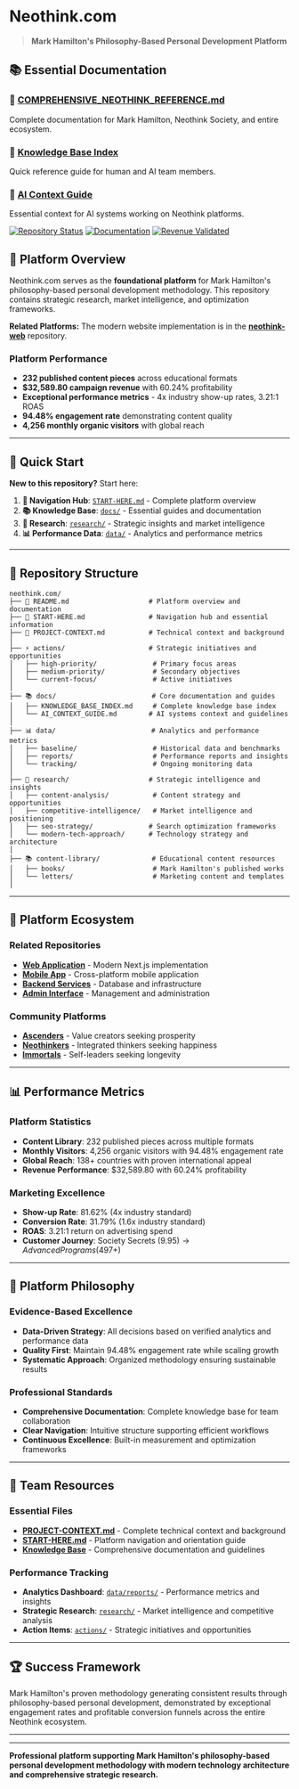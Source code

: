 # Neothink.com

> **Mark Hamilton's Philosophy-Based Personal Development Platform**

## 📚 **Essential Documentation**

### **🔗 [COMPREHENSIVE_NEOTHINK_REFERENCE.md](COMPREHENSIVE_NEOTHINK_REFERENCE.md)**
Complete documentation for Mark Hamilton, Neothink Society, and entire ecosystem.

### **🔗 [Knowledge Base Index](docs/KNOWLEDGE_BASE_INDEX.md)**
Quick reference guide for human and AI team members.

### **🔗 [AI Context Guide](docs/AI_CONTEXT_GUIDE.md)**
Essential context for AI systems working on Neothink platforms.

[![Repository Status](https://img.shields.io/badge/status-production%20ready-brightgreen?style=for-the-badge)](https://github.com/neothink-dao/neothink.com)
[![Documentation](https://img.shields.io/badge/docs-comprehensive-blue?style=for-the-badge)](./START-HERE.md)
[![Revenue Validated](https://img.shields.io/badge/Revenue-$32,589.80-green?style=for-the-badge&logo=dollar)](./data/reports/)

## 🎯 Platform Overview

Neothink.com serves as the **foundational platform** for Mark Hamilton's philosophy-based personal development methodology. This repository contains strategic research, market intelligence, and optimization frameworks.

**Related Platforms:** The modern website implementation is in the **[neothink-web](https://github.com/neothink-dao/web)** repository.

### Platform Performance
- **232 published content pieces** across educational formats
- **$32,589.80 campaign revenue** with 60.24% profitability
- **Exceptional performance metrics** - 4x industry show-up rates, 3.21:1 ROAS
- **94.48% engagement rate** demonstrating content quality
- **4,256 monthly organic visitors** with global reach

---

## 🚀 Quick Start

**New to this repository?** Start here:

1. **📍 Navigation Hub**: [`START-HERE.md`](./START-HERE.md) - Complete platform overview
2. **📚 Knowledge Base**: [`docs/`](./docs/) - Essential guides and documentation
3. **🔬 Research**: [`research/`](./research/) - Strategic insights and market intelligence
4. **📊 Performance Data**: [`data/`](./data/) - Analytics and performance metrics

---

## 📁 Repository Structure

```
neothink.com/
├── 📖 README.md                    # Platform overview and documentation
├── 📍 START-HERE.md                # Navigation hub and essential information
├── 🔧 PROJECT-CONTEXT.md           # Technical context and background
│
├── ⚡ actions/                     # Strategic initiatives and opportunities
│   ├── high-priority/              # Primary focus areas
│   ├── medium-priority/            # Secondary objectives
│   └── current-focus/              # Active initiatives
│
├── 📚 docs/                        # Core documentation and guides
│   ├── KNOWLEDGE_BASE_INDEX.md     # Complete knowledge base index
│   └── AI_CONTEXT_GUIDE.md        # AI systems context and guidelines
│
├── 📊 data/                        # Analytics and performance metrics
│   ├── baseline/                   # Historical data and benchmarks
│   ├── reports/                    # Performance reports and insights
│   └── tracking/                   # Ongoing monitoring data
│
├── 🔬 research/                    # Strategic intelligence and insights
│   ├── content-analysis/           # Content strategy and opportunities
│   ├── competitive-intelligence/   # Market intelligence and positioning
│   ├── seo-strategy/              # Search optimization frameworks
│   └── modern-tech-approach/      # Technology strategy and architecture
│
├── 📚 content-library/             # Educational content resources
│   ├── books/                      # Mark Hamilton's published works
│   └── letters/                    # Marketing content and templates
│
```

---

## 🌟 **Platform Ecosystem**

### **Related Repositories**

- **[Web Application](https://github.com/neothink-dao/web)** - Modern Next.js implementation
- **[Mobile App](https://github.com/neothink-dao/mobile)** - Cross-platform mobile application
- **[Backend Services](https://github.com/neothink-dao/supabase)** - Database and infrastructure
- **[Admin Interface](https://github.com/neothink-dao/admin)** - Management and administration

### **Community Platforms**

- **[Ascenders](https://github.com/neothink-dao/ascenders)** - Value creators seeking prosperity
- **[Neothinkers](https://github.com/neothink-dao/neothinkers)** - Integrated thinkers seeking happiness
- **[Immortals](https://github.com/neothink-dao/immortals)** - Self-leaders seeking longevity

---

## 📊 **Performance Metrics**

### **Platform Statistics**
- **Content Library**: 232 published pieces across multiple formats
- **Monthly Visitors**: 4,256 organic visitors with 94.48% engagement rate
- **Global Reach**: 138+ countries with proven international appeal
- **Revenue Performance**: $32,589.80 with 60.24% profitability

### **Marketing Excellence**
- **Show-up Rate**: 81.62% (4x industry standard)
- **Conversion Rate**: 31.79% (1.6x industry standard)
- **ROAS**: 3.21:1 return on advertising spend
- **Customer Journey**: Society Secrets ($9.95) → Advanced Programs ($497+)

---

## 🎯 **Platform Philosophy**

### **Evidence-Based Excellence**
- **Data-Driven Strategy**: All decisions based on verified analytics and performance data
- **Quality First**: Maintain 94.48% engagement rate while scaling growth
- **Systematic Approach**: Organized methodology ensuring sustainable results

### **Professional Standards**
- **Comprehensive Documentation**: Complete knowledge base for team collaboration
- **Clear Navigation**: Intuitive structure supporting efficient workflows
- **Continuous Excellence**: Built-in measurement and optimization frameworks

---

## 👥 **Team Resources**

### **Essential Files**
- **[PROJECT-CONTEXT.md](./PROJECT-CONTEXT.md)** - Complete technical context and background
- **[START-HERE.md](./START-HERE.md)** - Platform navigation and orientation guide
- **[Knowledge Base](./docs/)** - Comprehensive documentation and guidelines

### **Performance Tracking**
- **Analytics Dashboard**: [`data/reports/`](./data/reports/) - Performance metrics and insights
- **Strategic Research**: [`research/`](./research/) - Market intelligence and competitive analysis
- **Action Items**: [`actions/`](./actions/) - Strategic initiatives and opportunities

---

## 🏆 **Success Framework**

Mark Hamilton's proven methodology generating consistent results through philosophy-based personal development, demonstrated by exceptional engagement rates and profitable conversion funnels across the entire Neothink ecosystem.

---

---

**Professional platform supporting Mark Hamilton's philosophy-based personal development methodology with modern technology architecture and comprehensive strategic research.**
